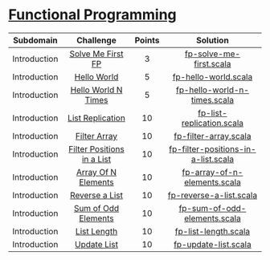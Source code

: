# [Functional Programming](https://www.hackerrank.com/domains/fp)

| Subdomain |                                                          Challenge                                                         | Points |                                                                                          Solution                                                                                         |
|:---:|:--------------------------------------------------------------------------------------------------------------------------:|:------:|:-----------------------------------------------------------------------------------------------------------------------------------------------------------------------------------------:|
|  Introduction  | [Solve Me First FP](https://www.hackerrank.com/challenges/fp-solve-me-first/problem)                                       |  3   | [fp-solve-me-first.scala](https://github.com/Shogun89/Hackerrank/blob/master/Functional%20Programming/Introduction/fp-solve-me-first.scala)                |
|  Introduction  | [Hello World](https://www.hackerrank.com/challenges/fp-hello-world/problem)                                       |  5   | [fp-hello-world.scala](https://github.com/Shogun89/Hackerrank/blob/master/Functional%20Programming/Introduction/fp-hello-world.scala)                |   
|  Introduction  | [Hello World N Times](https://www.hackerrank.com/challenges/fp-hello-world-n-times/problem)                                       |  5   | [fp-hello-world-n-times.scala](https://github.com/Shogun89/Hackerrank/blob/master/Functional%20Programming/Introduction/fp-hello-world-n-times.scala)                |  
|  Introduction  | [List Replication](https://www.hackerrank.com/challenges/fp-list-replication/problem)                                       |  10   | [fp-list-replication.scala](https://github.com/Shogun89/Hackerrank/blob/master/Functional%20Programming/Introduction/fp-list-replication.scala)                | 
|  Introduction  | [Filter Array](https://www.hackerrank.com/challenges/fp-filter-array/problem)                                       |  10   | [fp-filter-array.scala](https://github.com/Shogun89/Hackerrank/blob/master/Functional%20Programming/Introduction/fp-filter-array.scala)                | 
|  Introduction  | [Filter Positions in a List](https://www.hackerrank.com/challenges/fp-filter-positions-in-a-list/problem)                                       |  10   | [fp-filter-positions-in-a-list.scala](https://github.com/Shogun89/Hackerrank/blob/master/Functional%20Programming/Introduction/fp-positions-in-a-list.scala)                | 
|  Introduction  | [Array Of N Elements](https://www.hackerrank.com/challenges/fp-array-of-n-elements/problem)                                       |  10   | [fp-array-of-n-elements.scala](https://github.com/Shogun89/Hackerrank/blob/master/Functional%20Programming/Introduction/fp-array-of-n-elements.scala)                |
|  Introduction  | [Reverse a List](https://www.hackerrank.com/challenges/fp-reverse-a-list/problem)                                       |  10   | [fp-reverse-a-list.scala](https://github.com/Shogun89/Hackerrank/blob/master/Functional%20Programming/Introduction/fp-reverse-a-list.scala)                | 
|  Introduction  | [Sum of Odd Elements](https://www.hackerrank.com/challenges/fp-sum-of-odd-elements/problem)                                       |  10   | [fp-sum-of-odd-elements.scala](https://github.com/Shogun89/Hackerrank/blob/master/Functional%20Programming/Introduction/fp-sum-of-odd-elements.scala)                | 
|  Introduction  | [List Length](https://www.hackerrank.com/challenges/fp-list-length/problem)                                       |  10   | [fp-list-length.scala](https://github.com/Shogun89/Hackerrank/blob/master/Functional%20Programming/Introduction/fp-list-length.scala)                |
|  Introduction  | [Update List](https://www.hackerrank.com/challenges/fp-update-list/problem)                                       |  10   | [fp-update-list.scala](https://github.com/Shogun89/Hackerrank/blob/master/Functional%20Programming/Introduction/fp-update-list.scala)                |

